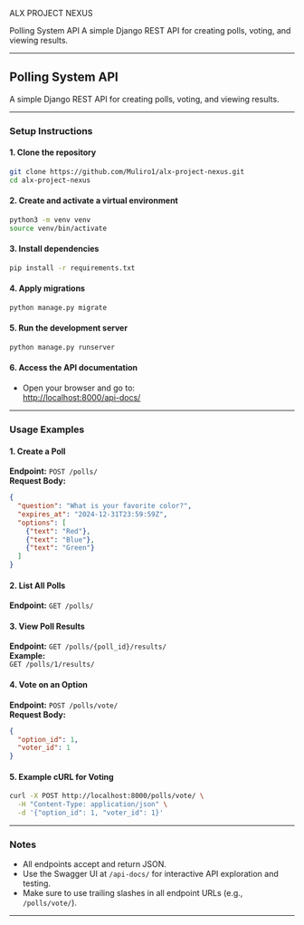 ALX PROJECT NEXUS

Polling System API
A simple Django REST API for creating polls, voting, and viewing results.

---

## Polling System API

A simple Django REST API for creating polls, voting, and viewing results.

---

### Setup Instructions

#### 1. **Clone the repository**
```bash
git clone https://github.com/Muliro1/alx-project-nexus.git
cd alx-project-nexus
```

#### 2. **Create and activate a virtual environment**
```bash
python3 -m venv venv
source venv/bin/activate
```

#### 3. **Install dependencies**
```bash
pip install -r requirements.txt
```

#### 4. **Apply migrations**
```bash
python manage.py migrate
```

#### 5. **Run the development server**
```bash
python manage.py runserver
```

#### 6. **Access the API documentation**
- Open your browser and go to:  
  [http://localhost:8000/api-docs/](http://localhost:8000/api-docs/)

---

### Usage Examples

#### **1. Create a Poll**
**Endpoint:** `POST /polls/`  
**Request Body:**
```json
{
  "question": "What is your favorite color?",
  "expires_at": "2024-12-31T23:59:59Z",
  "options": [
    {"text": "Red"},
    {"text": "Blue"},
    {"text": "Green"}
  ]
}
```

#### **2. List All Polls**
**Endpoint:** `GET /polls/`

#### **3. View Poll Results**
**Endpoint:** `GET /polls/{poll_id}/results/`  
**Example:**  
`GET /polls/1/results/`

#### **4. Vote on an Option**
**Endpoint:** `POST /polls/vote/`  
**Request Body:**
```json
{
  "option_id": 1,
  "voter_id": 1
}
```

#### **5. Example cURL for Voting**
```bash
curl -X POST http://localhost:8000/polls/vote/ \
  -H "Content-Type: application/json" \
  -d '{"option_id": 1, "voter_id": 1}'
```

---

### Notes

- All endpoints accept and return JSON.
- Use the Swagger UI at `/api-docs/` for interactive API exploration and testing.
- Make sure to use trailing slashes in all endpoint URLs (e.g., `/polls/vote/`).

---